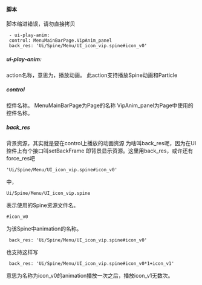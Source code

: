 #### 脚本

脚本缩进错误，请勿直接拷贝

	 - ui-play-anim:
     control: MenuMainBarPage.VipAnim_panel
     back_res: 'Ui/Spine/Menu/UI_icon_vip.spine#icon_v0'

##### ui-play-anim:
action名称，意思为，播放动画。
此action支持播放Spine动画和Particle

##### control
控件名称。
MenuMainBarPage为Page的名称
VipAnim_panel为Page中使用的控件名称。

##### back_res
背景资源，其实就是要在control上播放的动画资源
为啥叫back_res呢，因为在UI控件上有个接口叫setBackFrame
即背景显示资源。这里用back_res，或许还有force_res吧

	'Ui/Spine/Menu/UI_icon_vip.spine#icon_v0'
    
中，

	Ui/Spine/Menu/UI_icon_vip.spine
    
表示使用的Spine资源文件名。

	#icon_v0

为该Spine中animation的名称。

	 back_res: 'Ui/Spine/Menu/UI_icon_vip.spine#icon_v0'
     
也支持这样写

	 back_res: 'Ui/Spine/Menu/UI_icon_vip.spine#icon_v0*1+icon_v1'
     
意思为名称为icon_v0的animation播放一次之后，播放icon_v1无数次。
